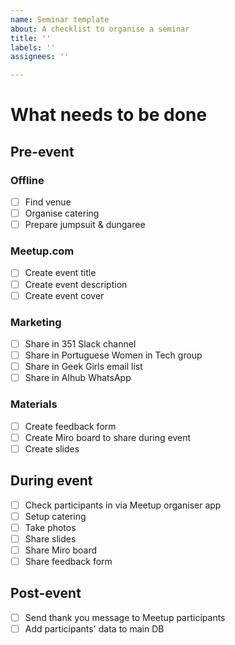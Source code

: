 ```yaml
---
name: Seminar template
about: A checklist to organise a seminar
title: ''
labels: ''
assignees: ''

---
```


# What needs to be done

## Pre-event
### Offline
- [ ] Find venue
- [ ] Organise catering
- [ ] Prepare jumpsuit & dungaree

### Meetup.com
- [ ] Create event title
- [ ] Create event description
- [ ] Create event cover

### Marketing
- [ ] Share in 351 Slack channel
- [ ] Share in Portuguese Women in Tech group
- [ ] Share in Geek Girls email list
- [ ] Share in AIhub WhatsApp

### Materials
- [ ] Create feedback form
- [ ] Create Miro board to share during event
- [ ] Create slides

## During event
- [ ] Check participants in via Meetup organiser app
- [ ] Setup catering
- [ ] Take photos
- [ ] Share slides
- [ ] Share Miro board
- [ ] Share feedback form

## Post-event
- [ ] Send thank you message to Meetup participants
- [ ] Add participants' data to main DB
